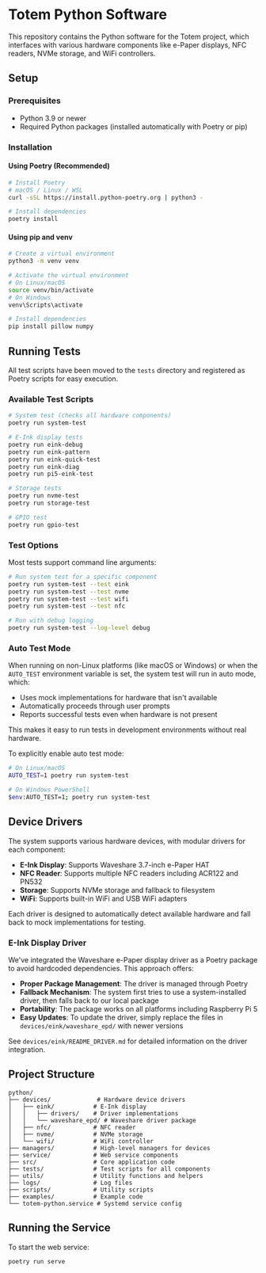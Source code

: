 # Totem Python Software

This repository contains the Python software for the Totem project, which interfaces with various hardware components like e-Paper displays, NFC readers, NVMe storage, and WiFi controllers.

## Setup

### Prerequisites

- Python 3.9 or newer
- Required Python packages (installed automatically with Poetry or pip)

### Installation

#### Using Poetry (Recommended)

```bash
# Install Poetry
# macOS / Linux / WSL
curl -sSL https://install.python-poetry.org | python3 -

# Install dependencies
poetry install
```

#### Using pip and venv

```bash
# Create a virtual environment
python3 -m venv venv

# Activate the virtual environment
# On Linux/macOS
source venv/bin/activate
# On Windows
venv\Scripts\activate

# Install dependencies
pip install pillow numpy
```

## Running Tests

All test scripts have been moved to the `tests` directory and registered as Poetry scripts for easy execution.

### Available Test Scripts

```bash
# System test (checks all hardware components)
poetry run system-test

# E-Ink display tests
poetry run eink-debug
poetry run eink-pattern
poetry run eink-quick-test
poetry run eink-diag
poetry run pi5-eink-test

# Storage tests
poetry run nvme-test
poetry run storage-test

# GPIO test
poetry run gpio-test
```

### Test Options

Most tests support command line arguments:

```bash
# Run system test for a specific component
poetry run system-test --test eink
poetry run system-test --test nvme
poetry run system-test --test wifi
poetry run system-test --test nfc

# Run with debug logging
poetry run system-test --log-level debug
```

### Auto Test Mode

When running on non-Linux platforms (like macOS or Windows) or when the `AUTO_TEST` environment variable is set, the system test will run in auto mode, which:

- Uses mock implementations for hardware that isn't available
- Automatically proceeds through user prompts
- Reports successful tests even when hardware is not present

This makes it easy to run tests in development environments without real hardware.

To explicitly enable auto test mode:

```bash
# On Linux/macOS
AUTO_TEST=1 poetry run system-test

# On Windows PowerShell
$env:AUTO_TEST=1; poetry run system-test
```

## Device Drivers

The system supports various hardware devices, with modular drivers for each component:

- **E-Ink Display**: Supports Waveshare 3.7-inch e-Paper HAT
- **NFC Reader**: Supports multiple NFC readers including ACR122 and PN532
- **Storage**: Supports NVMe storage and fallback to filesystem
- **WiFi**: Supports built-in WiFi and USB WiFi adapters

Each driver is designed to automatically detect available hardware and fall back to mock implementations for testing.

### E-Ink Display Driver

We've integrated the Waveshare e-Paper display driver as a Poetry package to avoid hardcoded dependencies. This approach offers:

- **Proper Package Management**: The driver is managed through Poetry
- **Fallback Mechanism**: The system first tries to use a system-installed driver, then falls back to our local package
- **Portability**: The package works on all platforms including Raspberry Pi 5
- **Easy Updates**: To update the driver, simply replace the files in `devices/eink/waveshare_epd/` with newer versions

See `devices/eink/README_DRIVER.md` for detailed information on the driver integration.

## Project Structure

```
python/
├── devices/             # Hardware device drivers
│   ├── eink/           # E-Ink display
│   │   ├── drivers/    # Driver implementations
│   │   └── waveshare_epd/ # Waveshare driver package
│   ├── nfc/            # NFC reader
│   ├── nvme/           # NVMe storage
│   └── wifi/           # WiFi controller
├── managers/           # High-level managers for devices
├── service/            # Web service components
├── src/                # Core application code
├── tests/              # Test scripts for all components
├── utils/              # Utility functions and helpers
├── logs/               # Log files
├── scripts/            # Utility scripts
├── examples/           # Example code
└── totem-python.service # Systemd service config
``` 

## Running the Service

To start the web service:

```bash
poetry run serve
``` 